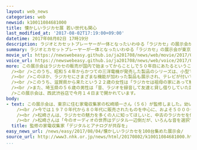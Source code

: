 ```yaml
---
layout: web_news
categories: web
newsid: k10011084681000
title: 懐かしいラジカセ展 若い世代も関心
last_modified_at: '2017-08-02T17:19:00+09:00'
datetime: 2017年08月02日 17時19分
description: ラジオとカセットプレーヤーが一体となったいわゆる「ラジカセ」の展示会が東京のデパートで始まり、ラジカセをかつて使っていた中高年だけでなく、アナログの音やデザインに魅力を感じるという若い世代の人たちも会場を訪れていました。
summary: ラジオとカセットプレーヤーが一体となったいわゆる「ラジカセ」の展示会が東京のデパートで始まり、ラジカセをかつて使っていた中高年だけでなく、アナログの音やデザインに魅力を感じるという若い世代の人たちも会場を訪れていました。
movie_url: https://newswebeasy.github.io/ja201708/news/web/movie/2017/08/04/k10011084681000.mp4
voice_url: https://newswebeasy.github.io/ja201708/news/web/voice/2017/08/04/k10011084681000.mp3
more: この展示会はラジカセの販売が国内で始まってからことしで５０年目にあたるということにちなんで、東京・渋谷区にあるデパートが開いています。会場には５０年近く前の昭和４３年に発売された国内で初めてとされる、かつてのアイワ製のラジカセなど、平成５年までに販売されたおよそ１００台が展示されています。<br
  /><br />このうち、昭和５４年からかつての三洋電機が発売した製品のシリーズは、小型で鮮やかな赤などの色で、それまで大型で黒やシルバーの製品が主流だった中、女性など幅広い層に親しまれるきっかけになったということです。<br
  /><br />このほか、ラジカセにさまざまな機能が加わった製品も展示され、テレビが付いて「ラテカセ」と呼ばれた製品や演奏用のキーボードがある製品なども展示されています。会場にはラジカセで音楽が聴けるコーナーも設けられ、かつての音を懐かしむ中高年だけでなく、ラジカセのアナログ独特の音やデザインに魅力を感じるという若い世代も聞き入っていました。<br
  /><br />このうち、滋賀県から来たという２２歳の女性は「ラジカセは祖母の家にあって触った記憶があるぐらいだが、アートとして興味がある。レトロでポップなデザインもあってとてもかわいいし、音もＣＤと比べると暖かみのある音だと思います」と話していました。<br
  /><br />また、埼玉県の５６歳の男性は「昔、ラジオを録音して友達と貸し借りしていた記憶がよみがえってきてとても懐かしい」と話していました。<br /><br
  />この展示会は、西武渋谷店で今月１４日まで開かれています。
body:
- text: この展示会は、東京に住む家電収集家の松崎順一さん（５６）が監修しました。幼いころから家電が好きだったという松崎さんは１４年前、リサイクルショップでラジカセを見て、そのデザインや音の魅力を再認識して、収集を始めたということです。<br
    /><br />今では１９７０年代から８０年代に販売されたものを中心に、およそ５０００台を所有していると言います。松崎さんは、「当時のラジカセは斬新なデザインで、今見ると非常にユニークですごくおもしろい。デジタルに比べれば、よい音ではないが柔らかくて味わい深い。ずっと聴いていても耳が疲れないし、癒やされる」と話しています。<br
    /><br />松崎さんは、ラジカセの魅力を多くの人に知ってほしいと、中古のラジカセを修理して、ネットなどを通じて販売もしています。購入する人は、以前は５０代の男性が中心でしたが、最近は２０代や３０代の若い人たちが、デザインや音の魅力にひかれて購入するケースが増えているということです。<br
    /><br />松崎さんは「今のオーディオの世界はデジタル一辺倒だが、いろんな音を選択できたほうがよいと思う。デジタルとアナログが共存できるように、若い人も両方を使い分けてもらえればいいと思います」と話していました。
  title: 監修の家電収集家「デジタルとアナログが共存を」
easy_news_url: /news/easy/2017/08/04/懐かしいラジカセを100台集めた展示会/
source_url: http://www3.nhk.or.jp/news/html/20170802/k10011084681000.html?utm_int=nsearch_contents_search-items_001
...
```

